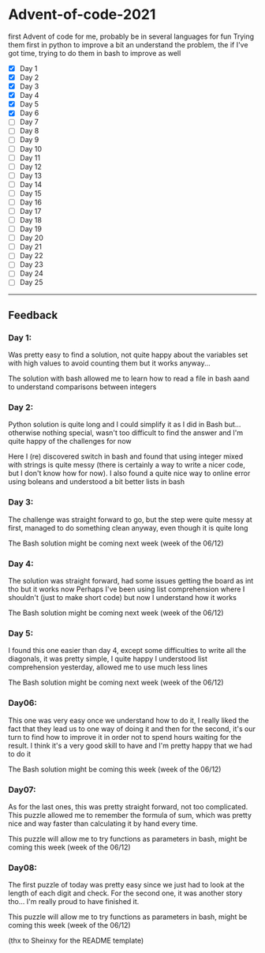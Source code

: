 # Advent-of-code-2021
first Advent of code for me, probably be in several languages for fun
Trying them first in python to improve a bit an understand the problem, the if I've got time, trying to do them in bash to improve as well


- [x] Day 1
- [x] Day 2
- [x] Day 3
- [x] Day 4
- [x] Day 5
- [x] Day 6
- [ ] Day 7
- [ ] Day 8
- [ ] Day 9
- [ ] Day 10
- [ ] Day 11
- [ ] Day 12
- [ ] Day 13
- [ ] Day 14
- [ ] Day 15
- [ ] Day 16
- [ ] Day 17
- [ ] Day 18
- [ ] Day 19
- [ ] Day 20
- [ ] Day 21
- [ ] Day 22
- [ ] Day 23
- [ ] Day 24
- [ ] Day 25

---

## Feedback

### Day 1:
Was pretty easy to find a solution, not quite happy about the variables set with high values to avoid counting them but it works anyway...

The solution with bash allowed me to learn how to read a file in bash aand to understand comparisons between integers


### Day 2:
Python solution is quite long and I could simplify it as I did in Bash but... otherwise nothing special, wasn't too difficult to find the answer and I'm quite happy of the challenges for now

Here I (re) discovered switch in bash and found that using integer mixed with strings is quite messy (there is certainly a way to write a nicer code, but I don't know how for now). I also found a quite nice way to online error using boleans and understood a bit better lists in bash


### Day 3:
The challenge was straight forward to go, but the step were quite messy at first, managed to do something clean anyway, even though it is quite long

The Bash solution might be coming next week (week of the 06/12)


### Day 4:
The solution was straight forward, had some issues getting the board as int tho but it works now
    Perhaps I've been using list comprehension where I shouldn't (just to make short code) but now I understand how it works

The Bash solution might be coming next week (week of the 06/12)

### Day 5:
I found this one easier than day 4, except some difficulties to write all the diagonals, it was pretty simple, I quite happy I understood list comprehension yesterday, allowed me to use much less lines

The Bash solution might be coming next week (week of the 06/12)

### Day06:
This one was very easy once we understand how to do it, I really liked the fact that they lead us to one way of doing it and then for the second, it's our turn to find how to improve it in order not to spend hours waiting for the result. I think it's a very good skill to have and I'm pretty happy that we had to do it

The Bash solution might be coming this week (week of the 06/12)

### Day07:
As for the last ones, this was pretty straight forward, not too complicated. This puzzle allowed me to remember the formula of sum, which was pretty nice and way faster than calculating it by hand every time.

This puzzle will allow me to try functions as parameters in bash, might be coming this week (week of the 06/12)

### Day08:
The first puzzle of today was pretty easy since we just had to look at the length of each digit and check. For the second one, it was another story tho... I'm really proud to have finished it. 

This puzzle will allow me to try functions as parameters in bash, might be coming this week (week of the 06/12)



(thx to Sheinxy for the README template)